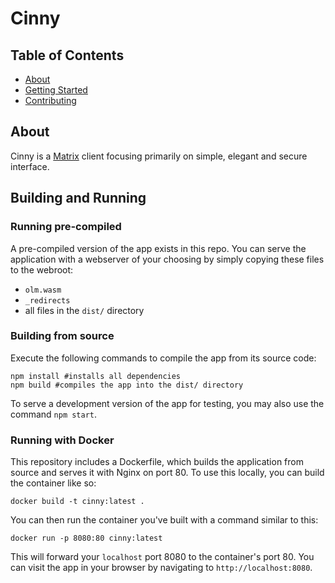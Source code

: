 # Cinny

## Table of Contents

- [About](#about)
- [Getting Started](https://cinny.in)
- [Contributing](./CONTRIBUTING.md)

## About <a name = "about"></a>

Cinny is a [Matrix](https://matrix.org) client focusing primarily on simple, elegant and secure interface.

## Building and Running

### Running pre-compiled

A pre-compiled version of the app exists in this repo. You can serve the application with a webserver of your choosing
by simply copying these files to the webroot:

  - `olm.wasm`
  - `_redirects`
  - all files in the `dist/` directory

### Building from source

Execute the following commands to compile the app from its source code:

```
npm install #installs all dependencies
npm build #compiles the app into the dist/ directory
```

To serve a development version of the app for testing, you may also use the command `npm start`.

### Running with Docker

This repository includes a Dockerfile, which builds the application from source and serves it with Nginx on port 80. To
use this locally, you can build the container like so:

```
docker build -t cinny:latest .
```

You can then run the container you've built with a command similar to this:

```
docker run -p 8080:80 cinny:latest
```

This will forward your `localhost` port 8080 to the container's port 80. You can visit the app in your browser by
navigating to `http://localhost:8080`.


